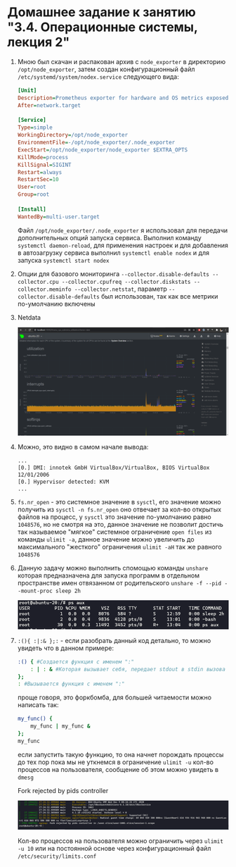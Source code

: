 # Домашнее задание к занятию "3.4. Операционные системы, лекция 2"

1. Мною был скачан и распакован архив с `node_exporter` в директорию `/opt/node_exporter`, затем создан конфигурационный файл `/etc/systemd/system/nodex.service` следующего вида:

    ```ini
    [Unit]
    Description=Prometheus exporter for hardware and OS metrics exposed by *NIX kernels.
    After=network.target

    [Service]
    Type=simple
    WorkingDirectory=/opt/node_exporter
    EnvironmentFile=-/opt/node_exporter/.node_exporter
    ExecStart=/opt/node_exporter/node_exporter $EXTRA_OPTS
    KillMode=process
    KillSignal=SIGINT
    Restart=always
    RestartSec=10
    User=root
    Group=root

    [Install]
    WantedBy=multi-user.target
    ```

    Файл `/opt/node_exporter/.node_exporter` я использовал для передачи дополнительных опций запуска сервиса. Выполнил команду `systemctl daemon-reload`, для применения настроек и для добавления в автозагрузку сервиса выполнил `systemctl enable nodex` и для запуска `systemctl start nodex`

2. Опции для базового мониторинга `--collector.disable-defaults --collector.cpu --collector.cpufreq --collector.diskstats --collector.meminfo --collector.netstat`, параметр `--collector.disable-defaults` был использован, так как все метрики по-умолчанию включены

3. Netdata

    ![netdata](img/netdata.png)

4. Можно, это видно в самом начале вывода:

    ```
    ...
    [0.] DMI: innotek GmbH VirtualBox/VirtualBox, BIOS VirtualBox 12/01/2006
    [0.] Hypervisor detected: KVM
    ...
    ```
5. `fs.nr_open` - это системное значение в `sysctl`, его значение можно получить из `sysctl -n fs.nr_open` оно отвечает за кол-во открытых файлов на процесс, у `sysctl` это значение по-умолчанию равно `1048576`, но не смотря на это, данное значение не позволит достичь так называемое "мягкое" системное ограничение `open files` из команды `ulimit -a`, данное значение можно увеличить до максимального "жесткого" ограничения `ulimit -aH` так же равного `1048576`

6. Данную задачу можно выполнить спомощью команды `unshare` которая предназначена для запуска программ в отдельном пространстве имен отвязанном от родительского `unshare -f --pid --mount-proc sleep 2h`

   ![unshare](img/unshare.png)

7. `:(){ :|:& };:` - если разобрать данный код детально, то можно увидеть что в данном примере:

    ```bash
    :() { #Создается функция с именем ":"
        : | : & #Которая вызывает себя, передает stdout в stdin вызова себя же и уходит в фон
    };
    : #Вызывается функция с именем ":"
    ```

    проще говоря, это форкбомба, для большей читаемости можно написать так:

    ```bash
    my_func() {
        my_func | my_func &
    };
    my_func
    ```
    если запустить такую функцию, то она начнет порождать процессы до тех пор пока мы не уткнемся в ограничение `ulimit -u` кол-во процессов на пользователя, сообщение об этом можно увидеть в `dmesg`

    Fork rejected by pids controller

    ![fork](img/fork_rejected.png)

    Кол-во процессов на пользователя можно ограничить через `ulimit -u 10` или на постоянной основе через конфигурационный файл `/etc/security/limits.conf`


